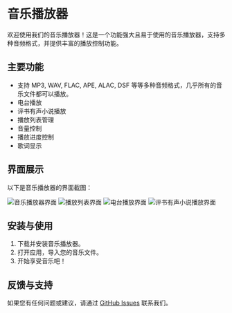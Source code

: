 # 音乐播放器

欢迎使用我们的音乐播放器！这是一个功能强大且易于使用的音乐播放器，支持多种音频格式，并提供丰富的播放控制功能。

## 主要功能

- 支持 MP3, WAV, FLAC, APE, ALAC, DSF 等等多种音频格式，几乎所有的音乐文件都可以播放。
- 电台播放
- 评书有声小说播放
- 播放列表管理
- 音量控制
- 播放进度控制
- 歌词显示

## 界面展示

以下是音乐播放器的界面截图：

![音乐播放器界面](https://github.com/yzzyzz/qianqianrelease/blob/main/images/music.png)
![播放列表界面](https://github.com/yzzyzz/qianqianrelease/blob/main/images/playlist.png)
![电台播放界面](https://github.com/yzzyzz/qianqianrelease/blob/main/images/station.png)
![评书有声小说播放界面](https://github.com/yzzyzz/qianqianrelease/blob/main/imgaes/books.png)

## 安装与使用

1. 下载并安装音乐播放器。
2. 打开应用，导入您的音乐文件。
3. 开始享受音乐吧！

## 反馈与支持

如果您有任何问题或建议，请通过 [GitHub Issues](https://github.com/yzzyzz/qianqianrelease/issues) 联系我们。